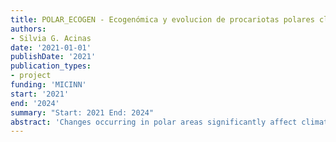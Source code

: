 ```yaml
---
title: POLAR_ECOGEN - Ecogenómica y evolucion de procariotas polares clave no cultivados
authors:
- Silvia G. Acinas
date: '2021-01-01'
publishDate: '2021'
publication_types:
- project
funding: 'MICINN'
start: '2021'
end: '2024'
summary: "Start: 2021 End: 2024"
abstract: 'Changes occurring in polar areas significantly affect climate dynamics at other latitudes and global climate processes. Microorganisms are the foundation of the marine food web, as such we need to understand how they adapt and thrive, as well as forecast their fate in a future ocean impacted by anthropogenic change. Predicting the future of polar ecosystems requires understanding the responses of polar microorganisms to environmental change, as they are the main drivers of global biogeochemical cycles. However, little is known about the ecology, metabolic potential and activity or evolution of microbes in polar Oceans at the highest resolution possible: at genome level. We recently analyzed Arctic seawater metagenomes and metatranscriptomes collected at various depths and different seasons during the Tara Oceans Polar Circle expedition. This effort resulted in 3,550 metagenomic bins, of which 530 correspond to Metagenome Assembled Genomes (MAGs) that make up the first Arctic MAGs genome catalogue. This Arctic genome catalogue is constituted by 526 different species, of which 83\% are novel, with 60\% of genomes showing an exclusively polar distribution.'
--- 
```


